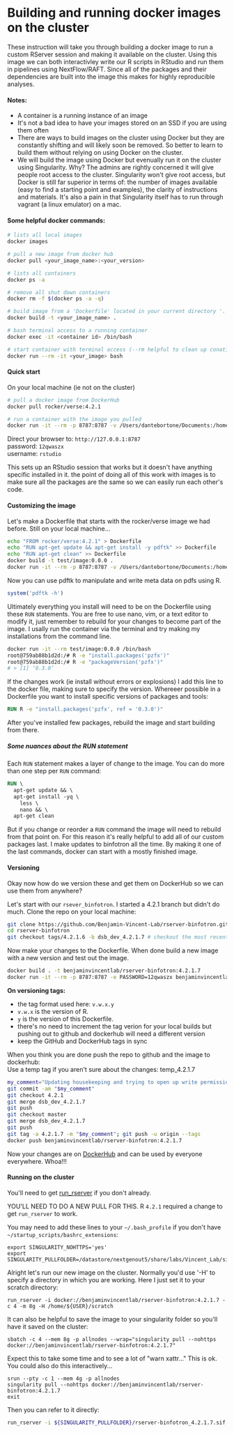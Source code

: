 # Building and running docker images on the cluster
These instruction will take you through building a docker image to run a custom RServer session and making it available on the cluster. Using this image we can both interactivley write our R scripts in RStudio and run them in pipelines using NextFlow/RAFT.  Since all of the packages and their dependencies are built into the image this makes for highly reproducible analyses.

#### Notes:   
*  A container is a running instance of an image  
*  It's not a bad idea to have your images stored on an SSD if you are using them often  
*  There are ways to build images on the cluster using Docker but they are constantly shifting and will likely soon be removed. So better to learn to build them without relying on using Docker on the cluster.
*  We will build the image using Docker but evenually run it on the cluster using Singularity. Why? The admins are rightly concerned it will give people root access to the cluster. Singularity won't give root access, but Docker is still far superior in terms of:  the number of images available (easy to find a starting point and examples), the clarity of instructions and materials. It's also a pain in that Singularity itself has to run through vagrant (a linux emulator) on a mac.  

#### Some helpful docker commands:
```bash
# lists all local images
docker images

# pull a new image from docker hub
docker pull <your_image_name>:<your_version>   

# lists all containers 
docker ps -a

# remove all shut down containers
docker rm -f $(docker ps -a -q)

# build image from a 'Dockerfile' located in your current directory '.'
docker build -t <your_image_name> .

# bash terminal access to a running container
docker exec -it <container id> /bin/bash

# start container with terminal access (--rm helpful to clean up conatiners when they are done       
docker run --rm -it <your_image> bash
```
  
  
#### Quick start

On your local machine (ie not on the cluster)

```bash
# pull a docker image from DockerHub
docker pull rocker/verse:4.2.1

# run a container with the image you pulled
docker run -it --rm -p 8787:8787 -v /Users/dantebortone/Documents:/home/rstudio -e PASSWORD=12qwaszx rocker/verse:4.2.1
```
  
Direct your browser to:  ` http://127.0.0.1:8787 `  
password: `12qwaszx`   
username: `rstudio`  

This sets up an RStudio session that works but it doesn't have anything specific installed in it. the point of doing all of this work with images is to make sure all the packages are the same so we can easily run each other's code.


#### Customizing the image
Let's make a Dockerfile that starts with the rocker/verse image we had before.  Still on your local machine...  

```bash
echo "FROM rocker/verse:4.2.1" > Dockerfile
echo "RUN apt-get update && apt-get install -y pdftk" >> Dockerfile
echo "RUN apt-get clean" >> Dockerfile
docker build -t test/image:0.0.0 .
docker run -it --rm -p 8787:8787 -v /Users/dantebortone/Documents:/home/rstudio -e PASSWORD=12qwaszx test/image:0.0.0
```

Now you can use pdftk to manipulate and write meta data on pdfs using R.  

```R
system('pdftk -h')
```

Ultimately everything you install will need to be on the Dockerfile using these `RUN` statements.  You are free to use nano, vim, or a text editor to modify it, just remember to rebuild for your changes to become part of the image.  I usally run the container via the terminal and try making my installations from the command line.  

```bash
docker run -it --rm test/image:0.0.0 /bin/bash
root@759ab88b1d2d:/# R -e "install.packages('pzfx')"
root@759ab88b1d2d:/# R -e "packageVersion('pzfx')"
# > [1] ‘0.3.0’
```

If the changes work (ie install without errors or explosions) I add this line to the docker file, making sure to specify the version. Whereeer possible in a Dockerfile you want to install specific versions of packages and tools:  

```Dockerfile  
RUN R -e "install.packages('pzfx', ref = '0.3.0')"
```

After you've installed few packages, rebuild the image and start building from there.

##### Some nuances about the RUN statement
Each `RUN` statement makes a layer of change to the image.  You can do more than one step per `RUN` command:  

```Dockerfile
RUN \  
  apt-get update && \  
  apt-get install -yq \  
    less \  
    nano && \  
  apt-get clean  
```
But if you change or reorder a `RUN` command the image will need to rebuild from that point on. For this reason it's really helpful to add all of our custom packages last.  I make updates to binfotron all the time.  By making it one of the last commands, docker can start with a mostly finished image.  

#### Versioning
Okay now how do we version these and get them on DockerHub so we can use them from anywhere?  

Let's start with our `rsever_binfotron`. I started a 4.2.1 branch but didn't do much. Clone the repo on your local machine:   

``` bash
git clone https://github.com/Benjamin-Vincent-Lab/rserver-binfotron.git
cd rserver-binfotron
git checkout tags/4.2.1.6 -b dsb_dev_4.2.1.7 # checkout the most recent tag and make branch to start dev on the next tag
```

Now make your changes to the Dockerfile. When done build a new image with a new version and test out the image.  

```bash
docker build . -t benjaminvincentlab/rserver-binfotron:4.2.1.7
docker run -it --rm -p 8787:8787 -e PASSWORD=12qwaszx benjaminvincentlab/rserver-binfotron:4.2.1.7
```

**On versioning tags:**  
* the tag format used here: `v.w.x.y`  
* `v.w.x` is the version of R.  
* `y` is the version of this Dockerfile.  
* there's no need to increment the tag verion for your local builds but pushing out to github and dockerhub will need a different version  
* keep the GitHub and DockerHub tags in sync

When you think you are done push the repo to github and the image to dockerhub:  
Use a temp tag if you aren't sure about the changes: temp_4.2.1.7
```bash
my_comment="Updating housekeeping and trying to open up write permission on the entire library path to allow mods in singularity."
git commit -am "$my_comment"
git checkout 4.2.1
git merge dsb_dev_4.2.1.7
git push
git checkout master
git merge dsb_dev_4.2.1.7
git push
git tag -a 4.2.1.7 -m "$my_comment"; git push -u origin --tags
docker push benjaminvincentlab/rserver-binfotron:4.2.1.7
```

Now your changes are on [DockerHub](https://hub.docker.com/repository/docker/benjaminvincentlab/rserver-binfotron) and can be used by everyone everywhere.  Whoa!!!  


#### Running on the cluster

You'll need to get [run_rserver](https://sc.unc.edu/benjamin-vincent-lab/scripts/run_rserver) if you don't already. 

YOU'LL NEED TO DO A NEW PULL FOR THIS. R `4.2.1` required a change to get `run_rserver` to work.

You may need to add these lines to your `~/.bash_profile` if you don't have `~/startup_scripts/bashrc_extensions`:

```
export SINGULARITY_NOHTTPS='yes'
export SINGULARITY_PULLFOLDER=/datastore/nextgenout5/share/labs/Vincent_Lab/singularity
```

Alright let's run our new image on the cluster. Normally you'd use '-H' to specify a directory in which you are working.  Here I just set it to your scratch directory:  

```
run_rserver -i docker://benjaminvincentlab/rserver-binfotron:4.2.1.7 -c 4 -m 8g -H /home/${USER}/scratch
```

It can also be helpful to save the image to your singularity folder so you'll have it saved on the cluster:  

```
sbatch -c 4 --mem 8g -p allnodes --wrap="singularity pull --nohttps docker://benjaminvincentlab/rserver-binfotron:4.2.1.7"
```  
Expect this to take some time and to see a lot of "warn xattr..." This is ok.  You could also do this interactively...

```
srun --pty -c 1 --mem 4g -p allnodes
singularity pull --nohttps docker://benjaminvincentlab/rserver-binfotron:4.2.1.7
exit
```

Then you can refer to it directly:  

```bash
run_rserver -i ${SINGULARITY_PULLFOLDER}/rserver-binfotron_4.2.1.7.sif  -c 1 -m 1g -H /home/${USER}/scratch
```

